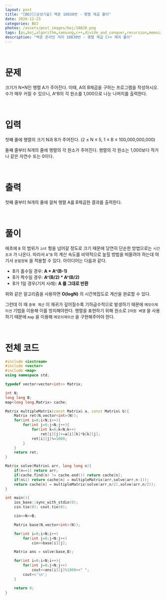 ```yaml
---
layout: post
title: "[BOJ][삼성기출] 백준 10830번 - 행렬 제곱 풀이"
date: 2020-12-23
categories: BOJ
photos: /assets/post_images/boj/10830.png
tags: [ps,boj,algorithm,samsung,c++,divide_and_conquer,recursion,memoization,math,modula]
description: "백준 온라인 저지 10830번 - 행렬 제곱 C++ 재귀 풀이"
---
```


<br>

# 문제

크기가 N*N인 행렬 A가 주어진다. 이때, A의 B제곱을 구하는 프로그램을 작성하시오. 수가 매우 커질 수 있으니, A^B의 각 원소를 1,000으로 나눈 나머지를 출력한다.

<br>

# 입력

첫째 줄에 행렬의 크기 N과 B가 주어진다. (2 ≤ N ≤  5, 1 ≤ B ≤ 100,000,000,000)

둘째 줄부터 N개의 줄에 행렬의 각 원소가 주어진다. 행렬의 각 원소는 1,000보다 작거나 같은 자연수 또는 0이다.

<br>

# 출력

첫째 줄부터 N개의 줄에 걸쳐 행렬 A를 B제곱한 결과를 출력한다.

<br>

# 풀이

애초에 `B` 의 범위가 `int` 형을 넘어갈 정도로 크기 때문에 당연히 단순한 방법으로는 `시간 초과` 가 나온다. 따라서 `A^B` 의 계산 속도를 비약적으로 높힐 방법을 떠올려야 하는데 여기서 `분할정복` 을 적용할 수 있다. 아이디어는 다음과 같다.

- B가 홀수일 경우: **A * A^(B-1)**
- B가 짝수일 경우: **A^(B/2) * A^(B/2)**
- B가 1일 경우(기저 사례): **A 를 그대로 반환**

위와 같은 알고리즘을 사용하면 **O(logN)** 의 시간복잡도로 계산을 완료할 수 있다.

그런데 이 때 `중복 계산` 이 재귀가 깊어질수록 기하급수적으로 발생하기 때문에 `메모이제이션` 기법을 이용해 이를 방지해야한다. 행렬을 표현하기 위해 원소로 `2차원 배열` 을 사용하기 때문에 `map` 을 이용해 `메모이제이션` 을 구현해주어야 한다.

<br>

# 전체 코드

```c++
#include <iostream>
#include <vector>
#include <map>
using namespace std;

typedef vector<vector<int>> Matrix;

int N;
long long B;
map<long long,Matrix> cache;

Matrix multipleMatrix(const Matrix& a, const Matrix& b){
	Matrix ret(N,vector<int>(N));
	for(int i=0;i<N;i++){
		for(int j=0;j<N;j++){
			for(int k=0;k<N;k++)
				ret[i][j]+=a[i][k]*b[k][j];
			ret[i][j]%=1000;
		}
	}
	return ret;
}

Matrix solve(Matrix& arr, long long n){
	if(n==1) return arr;
	if(cache.find(n) != cache.end()) return cache[n];
	if(n&1) return cache[n] = multipleMatrix(arr,solve(arr,n-1));
	return cache[n] = multipleMatrix(solve(arr,n/2),solve(arr,n/2));
}

int main(){
	ios_base::sync_with_stdio(0);
	cin.tie(0); cout.tie(0);

	cin>>N>>B;

	Matrix base(N,vector<int>(N));

	for(int i=0;i<N;i++)
		for(int j=0;j<N;j++)
			cin>>base[i][j];

	Matrix ans = solve(base,B);

	for(int i=0;i<N;i++){
		for(int j=0;j<N;j++)
			cout<<ans[i][j]%1000<<" ";
		cout<<'\n';
	}

	return 0;
}
```